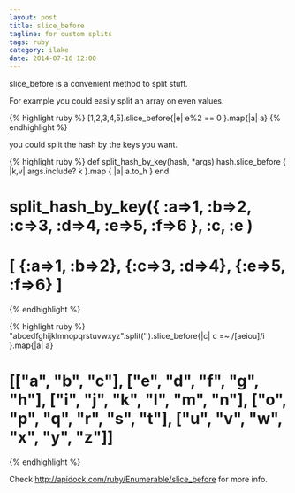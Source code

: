 ```yaml
---
layout: post
title: slice_before
tagline: for custom splits
tags: ruby
category: ilake
date: 2014-07-16 12:00
---
```

slice_before is a convenient method to split stuff.

For example you could easily split an array on even values.

{% highlight ruby %}
[1,2,3,4,5].slice_before{|e| e%2 == 0 }.map{|a| a}
{% endhighlight %}

you could split the hash by the keys you want.

{% highlight ruby %}
def split_hash_by_key(hash, *args)
  hash.slice_before { |k,v| args.include? k }.map { |a| a.to_h }
end

# split_hash_by_key({ :a=>1, :b=>2, :c=>3, :d=>4, :e=>5, :f=>6 }, :c, :e )
# [ {:a=>1, :b=>2}, {:c=>3, :d=>4}, {:e=>5, :f=>6} ]
{% endhighlight %}

{% highlight ruby %}
"abcedfghijklmnopqrstuvwxyz".split('').slice_before{|c| c =~ /[aeiou]/i }.map{|a| a}
# [["a", "b", "c"], ["e", "d", "f", "g", "h"], ["i", "j", "k", "l", "m", "n"], ["o", "p", "q", "r", "s", "t"], ["u", "v", "w", "x", "y", "z"]]
{% endhighlight %}

Check <http://apidock.com/ruby/Enumerable/slice_before> for more info.
